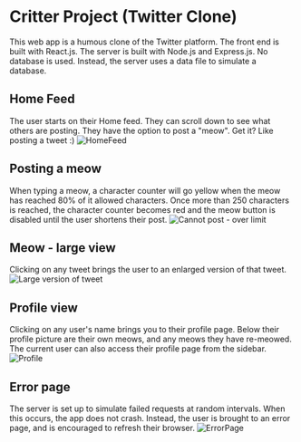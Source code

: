 # Critter Project (Twitter Clone)

This web app is a humous clone of the Twitter platform. The front end is built with React.js. The server is built with Node.js and Express.js. No database is used. Instead, the server uses a data file to simulate a database. 

<h2>Home Feed</h2>

The user starts on their Home feed. They can scroll down to see what others are posting. They have the option to post a "meow". Get it? Like posting a tweet :) 
![HomeFeed](https://user-images.githubusercontent.com/91158694/175574880-15e93fea-1efd-4592-90b4-aaee1c714b2d.png)


<h2>Posting a meow</h2>

When typing a meow, a character counter will go yellow when the meow has reached 80% of it allowed characters. Once more than 250 characters is reached, the character counter becomes red and the meow button is disabled until the user shortens their post.
![Cannot post - over limit](https://user-images.githubusercontent.com/91158694/175575925-0ad60498-bf1d-4ad6-8bac-6984dca97c01.png)


<h2>Meow - large view</h2>

Clicking on any tweet brings the user to an enlarged version of that tweet.
![Large version of tweet](https://user-images.githubusercontent.com/91158694/175576375-aff1798e-2732-48b5-bb0b-e701162190f2.png)


<h2>Profile view</h2>

Clicking on any user's name brings you to their profile page. Below their profile picture are their own meows, and any meows they have re-meowed. The current user can also access their profile page from the sidebar.
![Profile](https://user-images.githubusercontent.com/91158694/175577530-11c077f7-5f4b-48ac-97ed-ccaa6e88f43e.png)


<h2>Error page</h2>

The server is set up to simulate failed requests at random intervals. When this occurs, the app does not crash. Instead, the user is brought to an error page, and is encouraged to refresh their browser.
![ErrorPage](https://user-images.githubusercontent.com/91158694/175578687-d73c9dc2-d3e7-4718-8fc4-03a8a66e782e.png)

